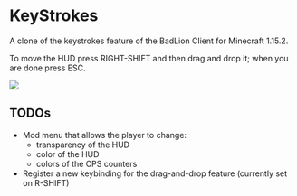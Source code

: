 # KeyStrokes
A clone of the keystrokes feature of the BadLion Client for Minecraft 1.15.2.

To move the HUD press RIGHT-SHIFT and then drag and drop it; when you are done press ESC.

![](https://i.imgur.com/oObUHe7.png)

## TODOs
* Mod menu that allows the player to change:
    * transparency of the HUD
    * color of the HUD
    * colors of the CPS counters
* Register a new keybinding for the drag-and-drop feature (currently set on R-SHIFT)
